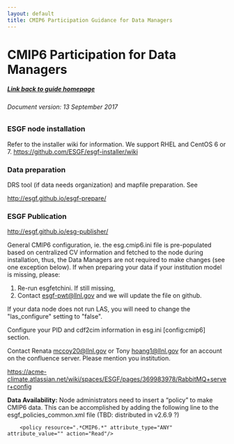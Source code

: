 ```yaml
---
layout: default
title: CMIP6 Participation Guidance for Data Managers
---
```


# CMIP6 Participation for Data Managers
##### [Link back to guide homepage][guide]

###### Document version: 13 September 2017

### ESGF node installation

Refer to the installer wiki for information.  We support RHEL and CentOS  6 or 7.
https://github.com/ESGF/esgf-installer/wiki

### Data preparation

DRS tool (if data needs organization) and mapfile preparation.  See

http://esgf.github.io/esgf-prepare/

### ESGF Publication

http://esgf.github.io/esg-publisher/

General CMIP6 configuration, ie. the esg.cmip6.ini file is pre-populated based on centralized CV information and fetched to the node during installation, thus, the Data Managers are not required to make changes (see one exception below).  If when preparing your data if your institution model is missing, please:

1.  Re-run esgfetchini. If still missing,
2.  Contact esgf-pwt@llnl.gov and we will update the file on github.  

If your data node does not run LAS, you will need to change the "las_configure" setting to "false".

Configure your PID and cdf2cim information in esg.ini [config:cmip6] section. 

Contact Renata mccoy20@llnl.gov or Tony hoang1@llnl.gov for an account on the confluence server.  Please mention you institution.

https://acme-climate.atlassian.net/wiki/spaces/ESGF/pages/369983978/RabbitMQ+server+config

**Data Availability:** Node administrators need to insert a “policy” to make CMIP6 data. This can be accomplished by adding the following line to the esgf_policies_common.xml file (TBD: distributed in v2.6.9 ?)

`    <policy resource=".*CMIP6.*" attribute_type="ANY" attribute_value="" action="Read"/>`



[guide]: index.html
